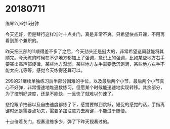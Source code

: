 # 20180711

练琴2小时15分钟

今天还好，但是琴行这样准时十点关门，真是非常不爽。只希望快点开课，不用再看到那个兼职的。

昨天把三部的11顺得差不多了之后，今天劲头还是挺大的，非常希望这周就能将其顺完。今天练的时候在不少地方都加上了强调，意识上的强调，比如某些地方右手要突出高声部旋律，某些地方渐弱，某些地方左手需要低沉饱满，某些地方右手不能太突兀等等，感觉今天练得还算可以。

299的21继续单独练习后半部分困难的手位，以及最后两个小节，最后两个小节真心不好弹，非常慢速地堆遍数练习，但愿某个时候能迅速地实现转移。其余部分，为了控制好速度，还是不能快，一旦快了就难以匀速了。

悲怆跟节拍器以及自由速度都练了下，感觉要做到跳跃，短促的感觉的话，手指离键时还是需要点功夫，需要多加注意力去离键，不能过于随便。

十点催着关门，视奏没练多少，弹了下昨天视奏过的。
